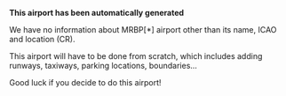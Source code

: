 **This airport has been automatically generated**

We have no information about MRBP[*] airport other than its name, ICAO and location (CR).

This airport will have to be done from scratch, which includes adding runways, taxiways, parking locations, boundaries...

Good luck if you decide to do this airport!
